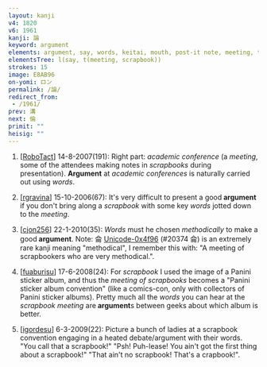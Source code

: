 ```yaml
---
layout: kanji
v4: 1820
v6: 1961
kanji: 論
keyword: argument
elements: argument, say, words, keitai, mouth, post-it note, meeting, tome, scrapbook, scrapbooks, glass canopy, hood, flowers
elementsTree: l(say, t(meeting, scrapbook))
strokes: 15
image: E8AB96
on-yomi: ロン
permalink: /論/
redirect_from:
 - /1961/
prev: 溝
next: 倫
primit: ""
heisig: ""
---
```


1) [<a href="http://kanji.koohii.com/profile/RoboTact">RoboTact</a>] 14-8-2007(191): Right part: <em>academic conference</em> (a <em>meeting</em>, some of the attendees making notes in <em>scrapbooks</em> during presentation). <strong>Argument</strong> at <em>academic conferences</em> is naturally carried out using <em>words</em>.

2) [<a href="http://kanji.koohii.com/profile/rgravina">rgravina</a>] 15-10-2006(67): It&#039;s very difficult to present a good<strong> argument</strong> if you don&#039;t bring along a <em>scrapbook</em> with some key <em>words</em> jotted down to the <em>meeting</em>.

3) [<a href="http://kanji.koohii.com/profile/cjon256">cjon256</a>] 22-1-2010(35): <em>Words</em> must he chosen <em>methodically</em> to make a good<strong> argument</strong>. Note: 侖 <a href="http://kanji.koohii.com/study/kanji/20374">Unicode-0x4f96</a> (#20374 侖) is an extremely rare kanji meaning &quot;methodical&quot;, I remember this with: &quot;A meeting of scrapbookers who are very methodical.&quot;.

4) [<a href="http://kanji.koohii.com/profile/fuaburisu">fuaburisu</a>] 17-6-2008(24): For <em>scrapbook</em> I used the image of a Panini sticker album, and thus the <em>meeting of scrapbooks</em> becomes a &quot;Panini sticker album convention&quot; (like a comics-con, only with collectors of Panini sticker albums). Pretty much all the <em>words</em> you can hear at the <em>scrapbook meeting</em> are<strong> argument</strong>s between geeks about which album is better.

5) [<a href="http://kanji.koohii.com/profile/igordesu">igordesu</a>] 6-3-2009(22): Picture a bunch of ladies at a scrapbook convention engaging in a heated debate/argument with their words. &quot;You call that a scrapbook!&quot; &quot;Psh! Puh-lease! You ain&#039;t got the first thing about a scrapbook!&quot; &quot;That ain&#039;t no scrapbook! That&#039;s a crapbook!&quot;.

